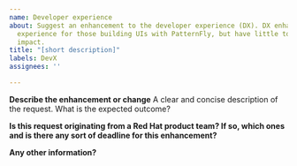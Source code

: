 ```yaml
---
name: Developer experience
about: Suggest an enhancement to the developer experience (DX). DX enhancements improve
  experience for those building UIs with PatternFly, but have little to no end user
  impact.
title: "[short description]"
labels: DevX
assignees: ''

---
```


**Describe the enhancement or change**
A clear and concise description of the request. What is the expected outcome?

**Is this request originating from a Red Hat product team? If so, which ones and is there any sort of deadline for this enhancement?**

**Any other information?**
